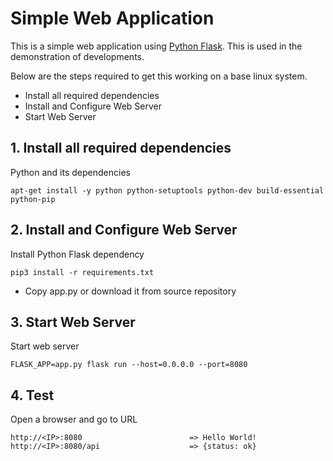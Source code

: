 # Simple Web Application

This is a simple web application using [Python Flask](http://flask.pocoo.org/). 
This is used in the demonstration of developments.
  
  Below are the steps required to get this working on a base linux system.
  
  - Install all required dependencies
  - Install and Configure Web Server
  - Start Web Server
   
## 1. Install all required dependencies
  
  Python and its dependencies

    apt-get install -y python python-setuptools python-dev build-essential python-pip

   
## 2. Install and Configure Web Server

Install Python Flask dependency

    pip3 install -r requirements.txt

- Copy app.py or download it from source repository

## 3. Start Web Server

Start web server

    FLASK_APP=app.py flask run --host=0.0.0.0 --port=8080
    
## 4. Test

Open a browser and go to URL

    http://<IP>:8080                        => Hello World!
    http://<IP>:8080/api                    => {status: ok}
